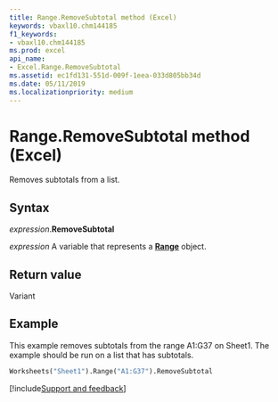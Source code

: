 ```yaml
---
title: Range.RemoveSubtotal method (Excel)
keywords: vbaxl10.chm144185
f1_keywords:
- vbaxl10.chm144185
ms.prod: excel
api_name:
- Excel.Range.RemoveSubtotal
ms.assetid: ec1fd131-551d-009f-1eea-033d805bb34d
ms.date: 05/11/2019
ms.localizationpriority: medium
---
```



# Range.RemoveSubtotal method (Excel)

Removes subtotals from a list.


## Syntax

_expression_.**RemoveSubtotal**

_expression_ A variable that represents a **[Range](excel.range(object).md)** object.


## Return value

Variant


## Example

This example removes subtotals from the range A1:G37 on Sheet1. The example should be run on a list that has subtotals.

```vb
Worksheets("Sheet1").Range("A1:G37").RemoveSubtotal
```


[!include[Support and feedback](~/includes/feedback-boilerplate.md)]